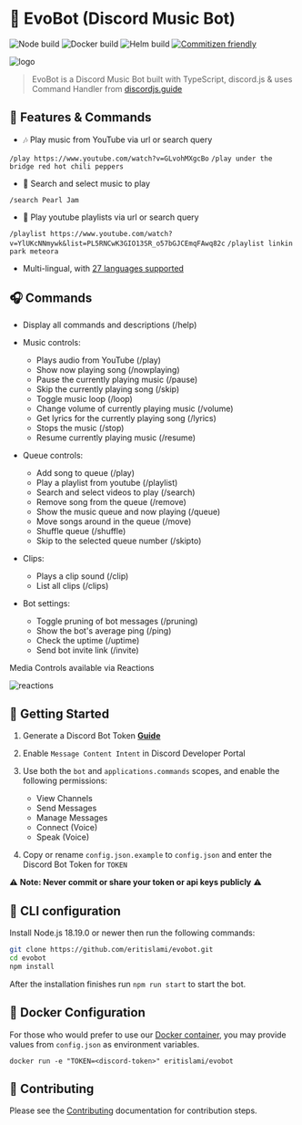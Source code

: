 # 🤖 EvoBot (Discord Music Bot)

![Node build](https://github.com/drewburr-labs/evobot/actions/workflows/node-build.yml/badge.svg) ![Docker build](https://github.com/drewburr-labs/evobot/actions/workflows/docker-build-and-publish.yml/badge.svg) ![Helm build](https://github.com/drewburr-labs/evobot/actions/workflows/helm-publish.yml/badge.svg) [![Commitizen friendly](https://img.shields.io/badge/commitizen-friendly-brightgreen.svg)](http://commitizen.github.io/cz-cli/)

![logo](https://repository-images.githubusercontent.com/186841818/8aa95700-7730-11e9-84be-e80f28520325)

> EvoBot is a Discord Music Bot built with TypeScript, discord.js & uses Command Handler from [discordjs.guide](https://discordjs.guide)

## 📝 Features & Commands

- 🎶 Play music from YouTube via url or search query

`/play https://www.youtube.com/watch?v=GLvohMXgcBo`
`/play under the bridge red hot chili peppers`

- 🔎 Search and select music to play

`/search Pearl Jam`

- 📃 Play youtube playlists via url or search query

`/playlist https://www.youtube.com/watch?v=YlUKcNNmywk&list=PL5RNCwK3GIO13SR_o57bGJCEmqFAwq82c`
`/playlist linkin park meteora`

- Multi-lingual, with [27 languages supported](./docs/locales.md)

## 🎧 Commands

- Display all commands and descriptions (/help)

- Music controls:
  - Plays audio from YouTube (/play)
  - Show now playing song (/nowplaying)
  - Pause the currently playing music (/pause)
  - Skip the currently playing song (/skip)
  - Toggle music loop (/loop)
  - Change volume of currently playing music (/volume)
  - Get lyrics for the currently playing song (/lyrics)
  - Stops the music (/stop)
  - Resume currently playing music (/resume)
- Queue controls:
  - Add song to queue (/play)
  - Play a playlist from youtube (/playlist)
  - Search and select videos to play (/search)
  - Remove song from the queue (/remove)
  - Show the music queue and now playing (/queue)
  - Move songs around in the queue (/move)
  - Shuffle queue (/shuffle)
  - Skip to the selected queue number (/skipto)
- Clips:
  - Plays a clip sound (/clip)
  - List all clips (/clips)
- Bot settings:
  - Toggle pruning of bot messages (/pruning)
  - Show the bot's average ping (/ping)
  - Check the uptime (/uptime)
  - Send bot invite link (/invite)

Media Controls available via Reactions

![reactions](https://i.imgur.com/0hdUX1C.png)

## 🚀 Getting Started

1. Generate a Discord Bot Token **[Guide](https://discordjs.guide/preparations/setting-up-a-bot-application.html#creating-your-bot)**

2. Enable `Message Content Intent` in Discord Developer Portal

3. Use both the `bot` and `applications.commands` scopes, and enable the following permissions:

    - View Channels
    - Send Messages
    - Manage Messages
    - Connect (Voice)
    - Speak (Voice)

4. Copy or rename `config.json.example` to `config.json` and enter the Discord Bot Token for `TOKEN`

⚠️ **Note: Never commit or share your token or api keys publicly** ⚠️

## 👾 CLI configuration

Install Node.js 18.19.0 or newer then run the following commands:

```sh
git clone https://github.com/eritislami/evobot.git
cd evobot
npm install
```

After the installation finishes run `npm run start` to start the bot.

## 🐬 Docker Configuration

For those who would prefer to use our [Docker container](https://hub.docker.com/repository/docker/eritislami/evobot), you may provide values from `config.json` as environment variables.

```shell
docker run -e "TOKEN=<discord-token>" eritislami/evobot
```

## 🤝 Contributing

Please see the [Contributing](./CONTRIBUTING.md) documentation for contribution steps.
